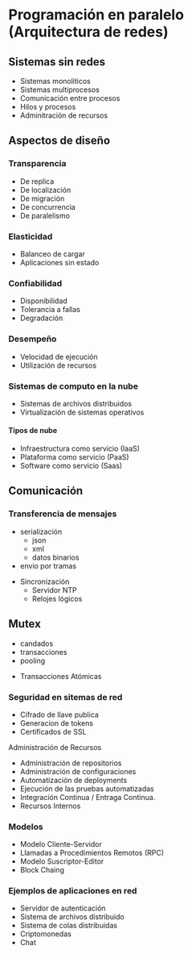 # Programación en paralelo (Arquitectura de redes)
## Sistemas sin redes
- Sistemas monoliticos
- Sistemas multiprocesos
- Comunicación entre procesos
- Hilos y procesos
- Adminitración de recursos

## Aspectos de diseño
### Transparencia
  - De replica
  - De localización
  - De migración
  - De concurrencia
  - De paralelismo
### Elasticidad
  * Balanceo de cargar
  * Aplicaciones sin estado
### Confiabilidad
  * Disponibilidad
  * Tolerancia a fallas
  * Degradación
### Desempeño
  * Velocidad de ejecución
  * Utilización de recursos
### Sistemas de computo en la nube
  * Sistemas de archivos distribuidos
  * Virtualización de sistemas operativos
#### Tipos de nube
  - Infraestructura como servicio (IaaS)
  - Plataforma como servicio (PaaS)
  - Software como servicio (Saas)

## Comunicación
### Transferencia de mensajes
  * serialización
    * json
    * xml
    * datos binarios
  * envio por tramas

- Sincronización
  * Servidor NTP
  * Relojes lógicos
## Mutex
  * candados
  * transacciones
  * pooling
- Transacciones Atómicas


### Seguridad en sitemas de red
- Cifrado de llave publica
- Generacion de tokens
- Certificados de SSL

Administración de Recursos
- Administración de repositorios
- Administración de configuraciones
- Automatización de deployments
- Ejecución de las pruebas automatizadas
- Integración Continua / Entraga Continua.
- Recursos Internos


### Modelos
- Modelo Cliente-Servidor
- Llamadas a Procedimientos Remotos (RPC)
- Modelo Suscriptor-Editor
- Block Chaing


### Ejemplos de aplicaciones en red
- Servidor de autenticación
- Sistema de archivos distribuido
- Sistema de colas distribuidas
- Criptomonedas
- Chat
